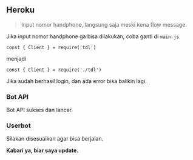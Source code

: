 ## Heroku

> Input nomor handphone, langsung saja meski kena flow message.

Jika input nomor handphone ga bisa dilakukan, coba ganti di `main.js`

    const { Client } = require('tdl')

menjadi

    const { Client } = require('./tdl')

Jika sudah berhasil login, dan ada error bisa balikin lagi.

### Bot API

Bot API sukses dan lancar.

### Userbot

Silakan disesuaikan agar bisa berjalan.

**Kabari ya, biar saya update.**